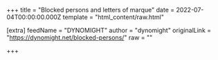 
+++
title = "Blocked persons and letters of marque"
date = 2022-07-04T00:00:00.000Z
template = "html_content/raw.html"

[extra]
feedName = "DYNOMIGHT"
author = "dynomight"
originalLink = "https://dynomight.net/blocked-persons/"
raw = ""

+++

